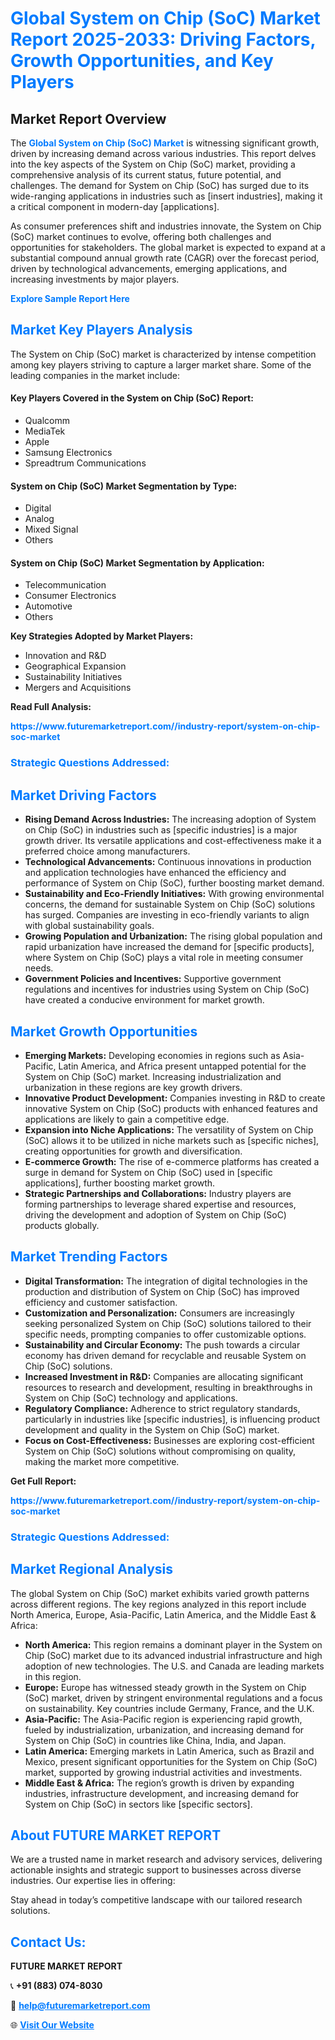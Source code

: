 <h1 style="color: #007BFF;">Global System on Chip (SoC) Market Report 2025-2033: Driving Factors, Growth Opportunities, and Key Players</h1>

<section id="overview">
<h2>Market Report Overview</h2>
<p>The <a href="https://www.futuremarketreport.com//industry-report/system-on-chip-soc-market" style="color: #007BFF; text-decoration: none;"><strong>Global System on Chip (SoC) Market</strong></a> is witnessing significant growth, driven by increasing demand across various industries. This report delves into the key aspects of the System on Chip (SoC) market, providing a comprehensive analysis of its current status, future potential, and challenges. The demand for System on Chip (SoC) has surged due to its wide-ranging applications in industries such as [insert industries], making it a critical component in modern-day [applications].</p>
<p>As consumer preferences shift and industries innovate, the System on Chip (SoC) market continues to evolve, offering both challenges and opportunities for stakeholders. The global market is expected to expand at a substantial compound annual growth rate (CAGR) over the forecast period, driven by technological advancements, emerging applications, and increasing investments by major players.</p>
</section>

<section id="overview">
<p><a href="https://www.futuremarketreport.com//request-sample/reportId=82454" style="color: #007BFF; text-decoration: none;"><strong>Explore Sample Report Here</strong></a></p>
</section>

<section id="key-players">
<h2 style="color: #007BFF;">Market Key Players Analysis</h2>
<p>The System on Chip (SoC) market is characterized by intense competition among key players striving to capture a larger market share. Some of the leading companies in the market include:</p>
<h4>Key Players Covered in the System on Chip (SoC) Report:</h4>
<ul><li>Qualcomm</li><li>MediaTek</li><li>Apple</li><li>Samsung Electronics</li><li>Spreadtrum Communications</li></ul>
<h4>System on Chip (SoC) Market Segmentation by Type:</h4>
<ul><li>Digital</li><li>Analog</li><li>Mixed Signal</li><li>Others</li></ul>

<h4>System on Chip (SoC) Market Segmentation by Application:</h4>
<ul><li>Telecommunication</li><li>Consumer Electronics</li><li>Automotive</li><li>Others</li></ul>
<p><strong>Key Strategies Adopted by Market Players:</strong></p>
<ul>
<li>Innovation and R&D</li>
<li>Geographical Expansion</li>
<li>Sustainability Initiatives</li>
<li>Mergers and Acquisitions</li>
</ul>
</section>

<section>
<p><strong>Read Full Analysis: </strong></p><a href="https://www.futuremarketreport.com//industry-report/system-on-chip-soc-market" style="color: #007BFF; text-decoration: none;"><strong>https://www.futuremarketreport.com//industry-report/system-on-chip-soc-market</strong></a>
<h3 style="color: #007BFF;">Strategic Questions Addressed:</h3>
</section>

<section id="driving-factors">
<h2 style="color: #007BFF;">Market Driving Factors</h2>
<ul>
<li><strong>Rising Demand Across Industries:</strong> The increasing adoption of System on Chip (SoC) in industries such as [specific industries] is a major growth driver. Its versatile applications and cost-effectiveness make it a preferred choice among manufacturers.</li>
<li><strong>Technological Advancements:</strong> Continuous innovations in production and application technologies have enhanced the efficiency and performance of System on Chip (SoC), further boosting market demand.</li>
<li><strong>Sustainability and Eco-Friendly Initiatives:</strong> With growing environmental concerns, the demand for sustainable System on Chip (SoC) solutions has surged. Companies are investing in eco-friendly variants to align with global sustainability goals.</li>
<li><strong>Growing Population and Urbanization:</strong> The rising global population and rapid urbanization have increased the demand for [specific products], where System on Chip (SoC) plays a vital role in meeting consumer needs.</li>
<li><strong>Government Policies and Incentives:</strong> Supportive government regulations and incentives for industries using System on Chip (SoC) have created a conducive environment for market growth.</li>
</ul>
</section>

<section id="growth-opportunities">
<h2 style="color: #007BFF;">Market Growth Opportunities</h2>
<ul>
<li><strong>Emerging Markets:</strong> Developing economies in regions such as Asia-Pacific, Latin America, and Africa present untapped potential for the System on Chip (SoC) market. Increasing industrialization and urbanization in these regions are key growth drivers.</li>
<li><strong>Innovative Product Development:</strong> Companies investing in R&D to create innovative System on Chip (SoC) products with enhanced features and applications are likely to gain a competitive edge.</li>
<li><strong>Expansion into Niche Applications:</strong> The versatility of System on Chip (SoC) allows it to be utilized in niche markets such as [specific niches], creating opportunities for growth and diversification.</li>
<li><strong>E-commerce Growth:</strong> The rise of e-commerce platforms has created a surge in demand for System on Chip (SoC) used in [specific applications], further boosting market growth.</li>
<li><strong>Strategic Partnerships and Collaborations:</strong> Industry players are forming partnerships to leverage shared expertise and resources, driving the development and adoption of System on Chip (SoC) products globally.</li>
</ul>
</section>

<section id="trending-factors">
<h2 style="color: #007BFF;">Market Trending Factors</h2>
<ul>
<li><strong>Digital Transformation:</strong> The integration of digital technologies in the production and distribution of System on Chip (SoC) has improved efficiency and customer satisfaction.</li>
<li><strong>Customization and Personalization:</strong> Consumers are increasingly seeking personalized System on Chip (SoC) solutions tailored to their specific needs, prompting companies to offer customizable options.</li>
<li><strong>Sustainability and Circular Economy:</strong> The push towards a circular economy has driven demand for recyclable and reusable System on Chip (SoC) solutions.</li>
<li><strong>Increased Investment in R&D:</strong> Companies are allocating significant resources to research and development, resulting in breakthroughs in System on Chip (SoC) technology and applications.</li>
<li><strong>Regulatory Compliance:</strong> Adherence to strict regulatory standards, particularly in industries like [specific industries], is influencing product development and quality in the System on Chip (SoC) market.</li>
<li><strong>Focus on Cost-Effectiveness:</strong> Businesses are exploring cost-efficient System on Chip (SoC) solutions without compromising on quality, making the market more competitive.</li>
</ul>
</section>

<section>
<p><strong>Get Full Report: </strong></p><a href="https://www.futuremarketreport.com//industry-report/system-on-chip-soc-market" style="color: #007BFF; text-decoration: none;"><strong>https://www.futuremarketreport.com//industry-report/system-on-chip-soc-market</strong></a>
<h3 style="color: #007BFF;">Strategic Questions Addressed:</h3>
</section>


<section id="regional-analysis">
<h2 style="color: #007BFF;">Market Regional Analysis</h2>
<p>The global System on Chip (SoC) market exhibits varied growth patterns across different regions. The key regions analyzed in this report include North America, Europe, Asia-Pacific, Latin America, and the Middle East & Africa:</p>
<ul>
<li><strong>North America:</strong> This region remains a dominant player in the System on Chip (SoC) market due to its advanced industrial infrastructure and high adoption of new technologies. The U.S. and Canada are leading markets in this region.</li>
<li><strong>Europe:</strong> Europe has witnessed steady growth in the System on Chip (SoC) market, driven by stringent environmental regulations and a focus on sustainability. Key countries include Germany, France, and the U.K.</li>
<li><strong>Asia-Pacific:</strong> The Asia-Pacific region is experiencing rapid growth, fueled by industrialization, urbanization, and increasing demand for System on Chip (SoC) in countries like China, India, and Japan.</li>
<li><strong>Latin America:</strong> Emerging markets in Latin America, such as Brazil and Mexico, present significant opportunities for the System on Chip (SoC) market, supported by growing industrial activities and investments.</li>
<li><strong>Middle East & Africa:</strong> The region’s growth is driven by expanding industries, infrastructure development, and increasing demand for System on Chip (SoC) in sectors like [specific sectors].</li>
</ul>
</section>

<footer>
<h2 style="color: #007BFF;">About FUTURE MARKET REPORT</h2>
<p>We are a trusted name in market research and advisory services, delivering actionable insights and strategic support to businesses across diverse industries. Our expertise lies in offering:</p>

<p>Stay ahead in today’s competitive landscape with our tailored research solutions.</p>

<h2 style="color: #007BFF;">Contact Us:</h2>
<p><strong>FUTURE MARKET REPORT</strong></p>
<p>📞 <strong>+91 (883) 074-8030</strong></p>
<p>📧 <strong><a href="mailto:help@futuremarketreport.com" style="color: #007BFF;">help@futuremarketreport.com</a></strong></p>
<p>🌐 <strong><a href="https://www.futuremarketreport.com/" style="color: #007BFF;">Visit Our Website</a></strong></p>
</footer>